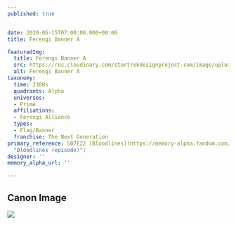 ```yaml
---
published: true


date: 2020-06-15T07:00:00.000+00:00
title: Ferengi Banner A

featuredImg:
  title: Ferengi Banner A
  src: https://res.cloudinary.com/startrekdesignproject-com/image/upload/v1592254550/FerengiBanner.png
  alt: Ferengi Banner A
taxonomy:
  time: 2300s
  quadrants: Alpha
  universes:
  - Prime
  affiliations:
  - Ferengi Alliance
  types:
  - Flag/Banner
  franchise: The Next Generation
primary_reference: S07E22 [Bloodlines](https://memory-alpha.fandom.com/wiki/Bloodlines_(episode)
  "Bloodlines (episode)")
designer: ''
memory_alpha_url: ''

---
```

## Canon Image

![](https://res.cloudinary.com/startrekdesignproject-com/image/upload/v1592254550/FerengiBanner_Bloodlines1.jpg)